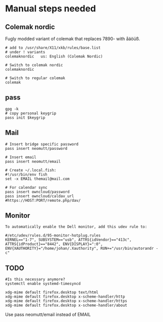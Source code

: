 # Manual steps needed

## Colemak nordic

Fugly modded variant of colemak that replaces 7890- with åäöüß.

```
# add to /usr/share/X11/xkb/rules/base.list
# under ! variants
colemaknordic   us: English (Colemak Nordic)

# Switch to colemak nordic
colemaknordic

# Switch to regular colemak
colemak
```

## pass

```
gpg -k
# copy personal keygrip
pass init $keygrip
```

## Mail
```
# Insert bridge specific password
pass insert neomutt/password

# Insert email
pass insert neomutt/email

# Create ~/.local.fish:
#!/usr/bin/env fish
set -x EMAIL themail@mail.com

# For calendar sync
pass insert owncloud/password
pass insert owncloud/caldav_url
#https://HOST:PORT/remote.php/dav/
```

## Monitor

```
To automatically enable the Dell monitor, add this udev rule to:

#/etc/udev/rules.d/95-monitor-hotplug.rules
KERNEL=="1-7", SUBSYSTEM=="usb", ATTRS{idVendor}=="413c", ATTRS{idProduct}=="8442", ENV{DISPLAY}=":0", ENV{XAUTHORITY}="/home/johan/.Xauthority", RUN+="/usr/bin/autorandr -c"
```

## TODO
```
#Is this necessary anymore?
systemctl enable systemd-timesyncd

xdg-mime default firefox.desktop text/html
xdg-mime default firefox.desktop x-scheme-handler/http
xdg-mime default firefox.desktop x-scheme-handler/https
xdg-mime default firefox.desktop x-scheme-handler/about
```

Use pass neomutt/email instead of EMAIL
